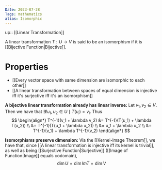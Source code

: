 ```yaml
---
Date: 2023-07-28
Tags: mathematics
alias: Isomorphic
---
```

up:: [[Linear Transformation]]

A linear transformation $T: U \to V$ is said to be an isomorphism if it is [[Bijective Function|Bijective]].

# Properties
- [[Every vector space with same dimension are isomorphic to each other]]
- [[A linear transformation between spaces of equal dimension is injective iff it's surjective iff it's an isomorphism]]

**A bijective linear transformation already has linear inverse:**
Let $v_1, v_2 \in V$. Then we have that $\exists! u_1, u_2 \in U \mid T(u_i) = v_i$. Thus
$$
\begin{align*}
T^{-1}(v_1 + \lambda v_2) &= T^{-1}(T(u_1) + \lambda T(u_2)) \\
&= T^{-1}(T(u_1 + \lambda u_2)) \\
&= u_1 + \lambda u_2 \\
&= T^{-1}(v_1) + \lambda T^{-1}(v_2)
\end{align*}
$$

**Isomorphisms preserve dimension:**
Via the [[Kernel-Image Theorem]], we have that, since [[A linear transformation is injective iff its kernel is trivial]], as well as being [[Surjective Function|Surjective]] ([[Image of Function|Image]] equals codomain), 
$$
\dim U = \dim Im T = \dim V
$$
